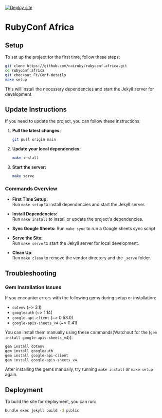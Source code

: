 [![Deploy site](https://github.com/nairuby/rubyconf.africa/actions/workflows/deploy.yml/badge.svg)](https://github.com/nairuby/rubyconf.africa/actions/workflows/deploy.yml)

# RubyConf Africa

## Setup

To set up the project for the first time, follow these steps:

```bash
git clone https://github.com/nairuby/rubyconf.africa.git
cd rubyconf.africa
git checkout Ft/Conf-details
make setup
```

This will install the necessary dependencies and start the Jekyll server for development.

## Update Instructions

If you need to update the project, you can follow these instructions:

1. **Pull the latest changes:**

   ```bash
   git pull origin main
   ```

2. **Update your local dependencies:**

   ```bash
   make install
   ```

3. **Start the server:**
   ```bash
   make serve
   ```

### Commands Overview

- **First Time Setup:**  
  Run `make setup` to install dependencies and start the Jekyll server.

- **Install Dependencies:**  
  Run `make install` to install or update the project's dependencies.

- **Sync Google Sheets:**
  Run `make sync` to run a Google sheets sync script

- **Serve the Site:**  
  Run `make serve` to start the Jekyll server for local development.

- **Clean Up:**  
  Run `make clean` to remove the vendor directory and the `_serve` folder.

## Troubleshooting

### Gem Installation Issues

If you encounter errors with the following gems during setup or installation:

- `dotenv` (~> 3.1)
- `googleauth` (~> 1.14)
- `google-api-client` (~> 0.53.0)
- `google-apis-sheets_v4` (~> 0.41)

You can install them manually using these commands(Watchout for the (`gem install google-apis-sheets_v4`)):

```bash
gem install dotenv
gem install googleauth
gem install google-api-client
gem install google-apis-sheets_v4
```

After installing the gems manually, try running `make install` or `make setup` again.

## Deployment

To build the site for deployment, you can run:

```bash
bundle exec jekyll build -d public
```
